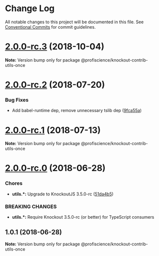 # Change Log

All notable changes to this project will be documented in this file.
See [Conventional Commits](https://conventionalcommits.org) for commit guidelines.

<a name="2.0.0-rc.3"></a>

# [2.0.0-rc.3](https://github.com/Profiscience/knockout-contrib/compare/@profiscience/knockout-contrib-utils-once@2.0.0-rc.2...@profiscience/knockout-contrib-utils-once@2.0.0-rc.3) (2018-10-04)

**Note:** Version bump only for package @profiscience/knockout-contrib-utils-once

<a name="2.0.0-rc.2"></a>

# [2.0.0-rc.2](https://github.com/Profiscience/knockout-contrib/compare/@profiscience/knockout-contrib-utils-once@2.0.0-rc.1...@profiscience/knockout-contrib-utils-once@2.0.0-rc.2) (2018-07-20)

### Bug Fixes

- Add babel-runtime dep, remove unnecessary tslib dep ([9fca55a](https://github.com/Profiscience/knockout-contrib/commit/9fca55a))

<a name="2.0.0-rc.1"></a>

# [2.0.0-rc.1](https://github.com/Profiscience/knockout-contrib/compare/@profiscience/knockout-contrib-utils-once@2.0.0-rc.0...@profiscience/knockout-contrib-utils-once@2.0.0-rc.1) (2018-07-13)

**Note:** Version bump only for package @profiscience/knockout-contrib-utils-once

<a name="2.0.0-rc.0"></a>

# [2.0.0-rc.0](https://github.com/Profiscience/knockout-contrib/compare/@profiscience/knockout-contrib-utils-once@1.0.1...@profiscience/knockout-contrib-utils-once@2.0.0-rc.0) (2018-06-28)

### Chores

- **utils.\*:** Upgrade to KnockoutJS 3.5.0-rc ([51da4b5](https://github.com/Profiscience/knockout-contrib/commit/51da4b5))

### BREAKING CHANGES

- **utils.\*:** Require Knockout 3.5.0-rc (or better) for TypeScript consumers

<a name="1.0.1"></a>

## 1.0.1 (2018-06-28)

**Note:** Version bump only for package @profiscience/knockout-contrib-utils-once
